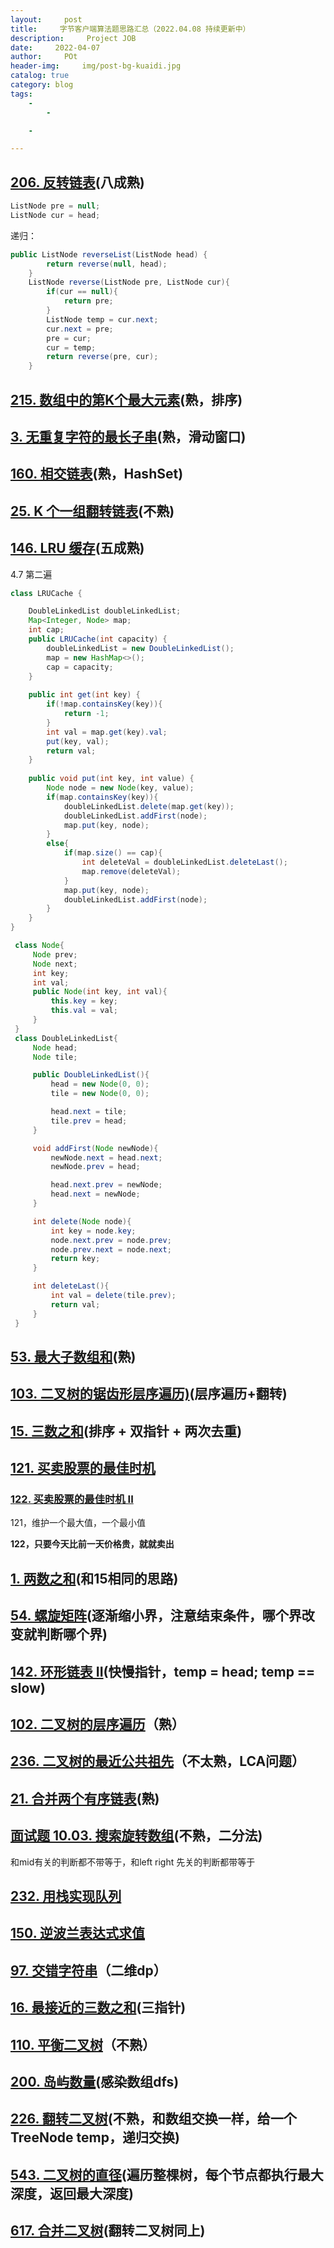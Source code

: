 ```yaml
---
layout:     post
title:     字节客户端算法题思路汇总（2022.04.08 持续更新中）
description:     Project JOB
date:     2022-04-07
author:     POt
header-img:     img/post-bg-kuaidi.jpg
catalog: true
category: blog
tags:     
    -   
        -   

    -   

---
```


## [206. 反转链表](https://leetcode-cn.com/problems/reverse-linked-list/)(八成熟)

```java
ListNode pre = null;
ListNode cur = head;
```

递归：

```java
public ListNode reverseList(ListNode head) {
        return reverse(null, head);
    }
    ListNode reverse(ListNode pre, ListNode cur){
        if(cur == null){
            return pre;
        }
        ListNode temp = cur.next;
        cur.next = pre;
        pre = cur;
        cur = temp;
        return reverse(pre, cur);
    }
```



## [215. 数组中的第K个最大元素](https://leetcode-cn.com/problems/kth-largest-element-in-an-array/)(熟，排序)

## [3. 无重复字符的最长子串](https://leetcode-cn.com/problems/longest-substring-without-repeating-characters/)(熟，滑动窗口)

## [160. 相交链表](https://leetcode-cn.com/problems/intersection-of-two-linked-lists/)(熟，HashSet)

## [25. K 个一组翻转链表](https://leetcode-cn.com/problems/reverse-nodes-in-k-group/)(不熟)

## [146. LRU 缓存](https://leetcode-cn.com/problems/lru-cache/)(五成熟)

4.7 第二遍

```java
class LRUCache {

    DoubleLinkedList doubleLinkedList;
    Map<Integer, Node> map;
    int cap;
    public LRUCache(int capacity) {
        doubleLinkedList = new DoubleLinkedList();
        map = new HashMap<>();
        cap = capacity;
    }
    
    public int get(int key) {
        if(!map.containsKey(key)){
            return -1;
        }
        int val = map.get(key).val;
        put(key, val);
        return val;
    }
    
    public void put(int key, int value) {
        Node node = new Node(key, value);
        if(map.containsKey(key)){
            doubleLinkedList.delete(map.get(key));
            doubleLinkedList.addFirst(node); 
            map.put(key, node);
        }
        else{
            if(map.size() == cap){
                int deleteVal = doubleLinkedList.deleteLast();
                map.remove(deleteVal);
            }
            map.put(key, node);
            doubleLinkedList.addFirst(node);
        }
    }
}

 class Node{
     Node prev;
     Node next;
     int key;
     int val;
     public Node(int key, int val){
         this.key = key;
         this.val = val;
     }
 }
 class DoubleLinkedList{
     Node head;
     Node tile;

     public DoubleLinkedList(){
         head = new Node(0, 0);
         tile = new Node(0, 0);

         head.next = tile;
         tile.prev = head;
     }

     void addFirst(Node newNode){
         newNode.next = head.next;
         newNode.prev = head;

         head.next.prev = newNode;
         head.next = newNode;
     }

     int delete(Node node){
         int key = node.key;
         node.next.prev = node.prev;
         node.prev.next = node.next;
         return key;
     }

     int deleteLast(){
         int val = delete(tile.prev);
         return val;
     }
 }
```

## [53. 最大子数组和](https://leetcode-cn.com/problems/maximum-subarray/)(熟)

## [103. 二叉树的锯齿形层序遍历)](https://leetcode-cn.com/problems/binary-tree-zigzag-level-order-traversal/)(层序遍历+翻转)

## [15. 三数之和](https://leetcode-cn.com/problems/3sum/)(排序 + 双指针 + 两次去重)

## [121. 买卖股票的最佳时机](https://leetcode-cn.com/problems/best-time-to-buy-and-sell-stock/)

### [122. 买卖股票的最佳时机 II](https://leetcode-cn.com/problems/best-time-to-buy-and-sell-stock-ii/)

121，维护一个最大值，一个最小值

**122，只要今天比前一天价格贵，就就卖出**

## [1. 两数之和](https://leetcode-cn.com/problems/two-sum)(和15相同的思路)

## [54. 螺旋矩阵](https://leetcode-cn.com/problems/spiral-matrix/)(逐渐缩小界，注意结束条件，哪个界改变就判断哪个界)

## [142. 环形链表 II](https://leetcode-cn.com/problems/linked-list-cycle-ii/)(快慢指针，temp = head; temp == slow)

## [102. 二叉树的层序遍历](https://leetcode-cn.com/problems/binary-tree-level-order-traversal/)（熟）

## [236. 二叉树的最近公共祖先](https://leetcode-cn.com/problems/lowest-common-ancestor-of-a-binary-tree/)（不太熟，LCA问题）

## [21. 合并两个有序链表](https://leetcode-cn.com/problems/merge-two-sorted-lists/)(熟)

## [面试题 10.03. 搜索旋转数组](https://leetcode-cn.com/problems/search-rotate-array-lcci/)(不熟，二分法)

和mid有关的判断都不带等于，和left right 先关的判断都带等于

## [232. 用栈实现队列](https://leetcode-cn.com/problems/implement-queue-using-stacks/)

## [150. 逆波兰表达式求值](https://leetcode-cn.com/problems/evaluate-reverse-polish-notation/)

## [97. 交错字符串](https://leetcode-cn.com/problems/interleaving-string/)（二维dp）

## [16. 最接近的三数之和](https://leetcode-cn.com/problems/3sum-closest/)(三指针)

## [110. 平衡二叉树](https://leetcode-cn.com/problems/balanced-binary-tree/)（不熟）

## [200. 岛屿数量](https://leetcode-cn.com/problems/number-of-islands/)(感染数组dfs)

## [226. 翻转二叉树](https://leetcode-cn.com/problems/invert-binary-tree/)(不熟，和数组交换一样，给一个TreeNode temp，递归交换)

## [543. 二叉树的直径](https://leetcode-cn.com/problems/diameter-of-binary-tree/)(遍历整棵树，每个节点都执行最大深度，返回最大深度)

## [617. 合并二叉树](https://leetcode-cn.com/problems/merge-two-binary-trees/)(翻转二叉树同上)
